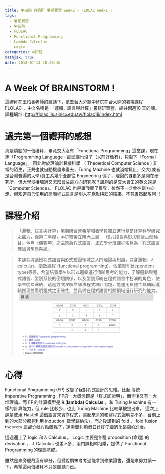 ```yaml
---
title: 中研院 資訊所 暑期實習 week2 - FLOLAC week1 !
tags:
  - 暑期實習
  - 中研院
  - FLOLAC
  - Functional Programming
  - Lambda Calculus
  - Logic 
categories: 中研院 
mathjax: true
date: 2018-07-13 20:40:16
---
```


# A Week Of BRAINSTORM !
這禮拜在王柏堯老師的建議下，跑去台大旁聽中研院在台大開的暑期課程 FLOLAC ，中文名稱是 「邏輯、語言與計算」暑期研習營，總共兩週10 天的課。
課程網址: http://flolac.iis.sinica.edu.tw/flolac18/index.html
# 過完第一個禮拜的感想
真是燒腦的一個禮拜，畢竟交大沒有「Functional Programming」這堂課，現在連「Programming Language」這堂課也沒了（以前好像有)，只剩下「Formal Language」。 因此對於理論計算機科學 （ Theoretical Computer Science ) 非常的陌生，正規也就自動機畫來畫去，Turing Machine 也就淺嚐輒止，交大(或者是台灣普遍的大學)資工系幾乎全都往 Engineering 偏了，理論的課更多是開在研究所，但大學沒接觸過又怎麼會往這方向研究呢 ? 諷刺的是交大資工的英文還是「Computer Science」。
FLOLAC 也是讓我開了眼界，雖然不一定會往這方向走，但知道自己使用的高階程式語言是別人在默默耕耘的結果，不禁肅然起敬阿 !!
# 課程介紹
> 「邏輯、語言與計算」暑期研習營希望培養學員獨立進行基礎計算科學研究之能力。從第二年起，本研習營在兩大主題 — 程式語言與形式驗證之間輪替。今年（偶數年）之主題為程式語言，正式學分班課程名稱為「程式語言理論與型態系統」。

> 本課程將講授程式語言與形式驗證領域之入門理論與知識，包含邏輯、λ calculus、函數編程 (functional programming)、依值型別(dependent type)等等，希望培養學生以形式邏輯進行清晰思考的能力，了解邏輯與程式語言、型別系統的密切關係，以及型別系統在程式語言中扮演的角色，使學生能以歸納、遞迴方式理解並解決程式設計問題，能運用軟體工具輔助邏輯推理並證明程式之正確性，並具備在程式語言相關領域進行研究的能力。
![-w977](/images/15314843874468.jpg)

# 心得
Functional Programming (FP) 改變了我對程式設計的思維。比起 傳統 Imperative Programming , FP的一大概念即是「程式即證明」，而背後又有一大堆理論。而 FP 的計算模型是 **$\lambda$ (lambda) Calculus** ，和 Turing Machine 有一樣的計算能力，但 rule 比較少，也比 Turing Machine 比較早被提出來。 這次上課是使用 Haskell 這個語言來實作程式，寫起來真的和寫程式證明差不多，目前上到的大部分都是利用 induction (數學歸納法)，而之後講到的 fold ， fold fusion theorem 這部份就有點困難了，還需要利用假日好好仔細消化這周的進度。

這週還上了 logic 和 $\lambda$ Calculus 。 Logic 主要是各種 proposition (命題) 的 derivation ， $\lambda$ Calculus 也差不多，兩門課相輔相乘，提供了 Functional Programming 的理論基礎。

雖然是來旁聽的沒有學分，但聽說期末考考過能拿到修業證書，還是來努力讀一下，希望這兩個禮拜不只是聽聽而已。
